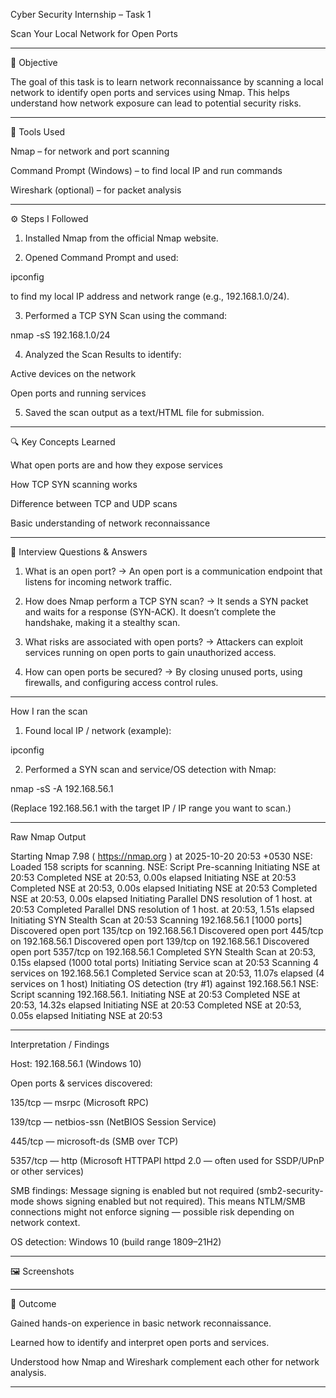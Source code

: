 Cyber Security Internship – Task 1

Scan Your Local Network for Open Ports


---

📘 Objective

The goal of this task is to learn network reconnaissance by scanning a local network to identify open ports and services using Nmap. This helps understand how network exposure can lead to potential security risks.


---

🧰 Tools Used

Nmap – for network and port scanning

Command Prompt (Windows) – to find local IP and run commands

Wireshark (optional) – for packet analysis



---

⚙ Steps I Followed

1. Installed Nmap from the official Nmap website.


2. Opened Command Prompt and used:

ipconfig

to find my local IP address and network range (e.g., 192.168.1.0/24).


3. Performed a TCP SYN Scan using the command:

nmap -sS 192.168.1.0/24


4. Analyzed the Scan Results to identify:

Active devices on the network

Open ports and running services

5. Saved the scan output as a text/HTML file for submission.

---

🔍 Key Concepts Learned

What open ports are and how they expose services

How TCP SYN scanning works

Difference between TCP and UDP scans

Basic understanding of network reconnaissance

---

🧠 Interview Questions & Answers

1. What is an open port?
→ An open port is a communication endpoint that listens for incoming network traffic.


2. How does Nmap perform a TCP SYN scan?
→ It sends a SYN packet and waits for a response (SYN-ACK). It doesn’t complete the handshake, making it a stealthy scan.


3. What risks are associated with open ports?
→ Attackers can exploit services running on open ports to gain unauthorized access.


4. How can open ports be secured?
→ By closing unused ports, using firewalls, and configuring access control rules.

---


How I ran the scan

1. Found local IP / network (example):

ipconfig


2. Performed a SYN scan and service/OS detection with Nmap:

nmap -sS -A 192.168.56.1

(Replace 192.168.56.1 with the target IP / IP range you want to scan.)




---

Raw Nmap Output

Starting Nmap 7.98 ( https://nmap.org ) at 2025-10-20 20:53 +0530
NSE: Loaded 158 scripts for scanning.
NSE: Script Pre-scanning
Initiating NSE at 20:53
Completed NSE at 20:53, 0.00s elapsed
Initiating NSE at 20:53
Completed NSE at 20:53, 0.00s elapsed
Initiating NSE at 20:53
Completed NSE at 20:53, 0.00s elapsed
Initiating Parallel DNS resolution of 1 host. at 20:53
Completed Parallel DNS resolution of 1 host. at 20:53, 1.51s elapsed
Initiating SYN Stealth Scan at 20:53
Scanning 192.168.56.1 [1000 ports]
Discovered open port 135/tcp on 192.168.56.1
Discovered open port 445/tcp on 192.168.56.1
Discovered open port 139/tcp on 192.168.56.1
Discovered open port 5357/tcp on 192.168.56.1
Completed SYN Stealth Scan at 20:53, 0.15s elapsed (1000 total ports)
Initiating Service scan at 20:53
Scanning 4 services on 192.168.56.1
Completed Service scan at 20:53, 11.07s elapsed (4 services on 1 host)
Initiating OS detection (try #1) against 192.168.56.1
NSE: Script scanning 192.168.56.1.
Initiating NSE at 20:53
Completed NSE at 20:53, 14.32s elapsed
Initiating NSE at 20:53
Completed NSE at 20:53, 0.05s elapsed
Initiating NSE at 20:53

---

Interpretation / Findings

Host: 192.168.56.1 (Windows 10)

Open ports & services discovered:

135/tcp — msrpc (Microsoft RPC)

139/tcp — netbios-ssn (NetBIOS Session Service)

445/tcp — microsoft-ds (SMB over TCP)

5357/tcp — http (Microsoft HTTPAPI httpd 2.0 — often used for SSDP/UPnP or other services)

SMB findings: Message signing is enabled but not required (smb2-security-mode shows signing enabled but not required). This means NTLM/SMB connections might not enforce signing — possible risk depending on network context.

OS detection: Windows 10 (build range 1809–21H2)

---

🖼 Screenshots








---

🚀 Outcome

Gained hands-on experience in basic network reconnaissance.

Learned how to identify and interpret open ports and services.

Understood how Nmap and Wireshark complement each other for network analysis.



---

